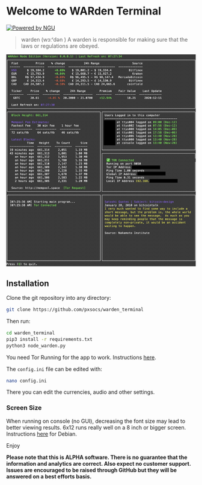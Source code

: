 # Welcome to WARden Terminal

[![Powered by NGU](https://img.shields.io/badge/Powered%20by-NGU%20Technology-orange.svg)](https://bitcoin.org)

> warden (wɔːʳdən )
> A warden is responsible for making sure that the laws or regulations are obeyed.

![ScreenShot](/static/images/screen_shot.jpeg "App Screen Shot")

## Installation

Clone the git repository into any directory:

```bash
git clone https://github.com/pxsocs/warden_terminal
```

Then run:

```bash
cd warden_terminal
pip3 install -r requirements.txt
python3 node_warden.py
```

You need Tor Running for the app to work. Instructions [here](https://2019.www.torproject.org/docs/debian.html.en).

The `config.ini` file can be edited with:

```bash
nano config.ini
```

There you can edit the currencies, audio and other settings.

### Screen Size

When running on console (no GUI), decreasing the font size may lead to better viewing results. 6x12 runs really well on a 8 inch or bigger screen. Instructions [here](https://www.raspberrypi-spy.co.uk/2014/04/how-to-change-the-command-line-font-size/#:~:text=Using%20the%20up%2Fdown%20arrow%20keys%20select%20%E2%80%9C16%C3%9732,the%20size%20of%20the%20default.) for Debian.

Enjoy

**Please note that this is ALPHA software. There is no guarantee that the
information and analytics are correct. Also expect no customer support. Issues are encouraged to be raised through GitHub but they will be answered on a best efforts basis.**
